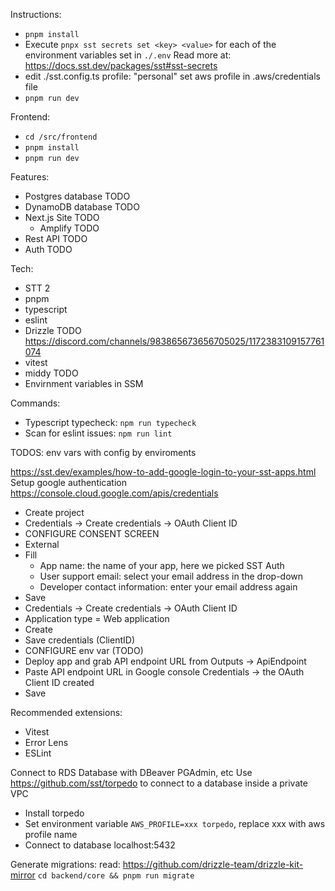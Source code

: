 Instructions:
- `pnpm install`
- Execute `pnpx sst secrets set <key> <value>` for each of the environment variables set in `./.env` Read more at: https://docs.sst.dev/packages/sst#sst-secrets
- edit ./sst.config.ts profile: "personal" set aws profile in .aws/credentials file
- `pnpm run dev`


Frontend:
- `cd /src/frontend`
- `pnpm install`
- `pnpm run dev`

Features:
- Postgres database TODO
- DynamoDB database TODO
- Next.js Site TODO
  - Amplify TODO
- Rest API TODO
- Auth TODO

Tech:
- STT 2
- pnpm
- typescript
- eslint
- Drizzle TODO https://discord.com/channels/983865673656705025/1172383109157761074
- vitest
- middy TODO
- Envirnment variables in SSM

Commands:
- Typescript typecheck: `npm run typecheck`
- Scan for eslint issues: `npm run lint`

TODOS:
env vars with config by enviroments


https://sst.dev/examples/how-to-add-google-login-to-your-sst-apps.html
Setup google authentication
https://console.cloud.google.com/apis/credentials
- Create project
- Credentials -> Create credentials -> OAuth Client ID
- CONFIGURE CONSENT SCREEN
- External
- Fill
  - App name: the name of your app, here we picked SST Auth
  - User support email: select your email address in the drop-down
  - Developer contact information: enter your email address again
- Save
- Credentials -> Create credentials -> OAuth Client ID
- Application type = Web application
- Create
- Save credentials (ClientID)
- CONFIGURE env var (TODO)
- Deploy app and grab API endpoint URL from Outputs -> ApiEndpoint
- Paste API endpoint URL in Google console Credentials -> the OAuth Client ID created
- Save

Recommended extensions:
- Vitest
- Error Lens
- ESLint

Connect to RDS Database with DBeaver PGAdmin, etc
Use https://github.com/sst/torpedo to connect to a database inside a private VPC
- Install torpedo
- Set environment variable `AWS_PROFILE=xxx torpedo`, replace xxx with aws profile name
- Connect to database localhost:5432


Generate migrations: read: https://github.com/drizzle-team/drizzle-kit-mirror
`cd backend/core && pnpm run migrate`